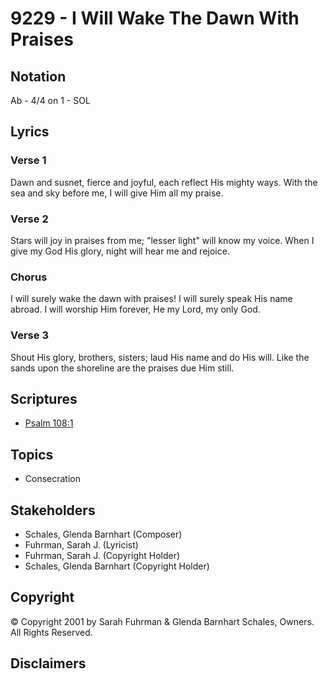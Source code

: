 # 9229 - I Will Wake The Dawn With Praises

## Notation

Ab - 4/4 on 1 - SOL

## Lyrics

### Verse 1

Dawn and susnet, fierce and joyful, each reflect His mighty ways. With the sea and sky before me, I will give Him all my praise.

### Verse 2

Stars will joy in praises from me; "lesser light" will know my voice. When I give my God His glory, night will hear me and rejoice. 

### Chorus

I will surely wake the dawn with praises! I will surely speak His name abroad. I will worship Him forever, He my Lord, my only God.

### Verse 3

Shout His glory, brothers, sisters; laud His name and do His will. Like the sands upon the shoreline are the praises due Him still.


## Scriptures

- [Psalm 108:1](https://www.biblegateway.com/passage/?search=Psalm%20108%3A1)

## Topics

- Consecration

## Stakeholders

- Schales, Glenda Barnhart (Composer)
- Fuhrman, Sarah J. (Lyricist)
- Fuhrman, Sarah J. (Copyright Holder)
- Schales, Glenda Barnhart (Copyright Holder)

## Copyright

© Copyright 2001 by Sarah Fuhrman & Glenda Barnhart Schales, Owners. All Rights Reserved.


## Disclaimers


